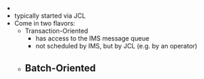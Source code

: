 -
- typically started via JCL
- Come in two flavors:
	- Transaction-Oriented
		- has access to the IMS message queue
		- not scheduled by IMS, but by JCL (e.g. by an operator)
	- Batch-Oriented
		-